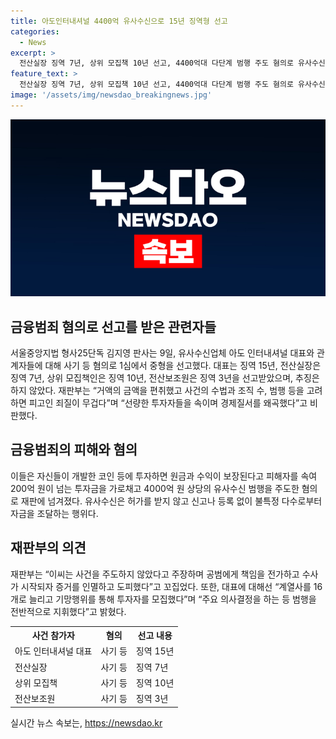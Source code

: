 ```yaml
---
title: 아도인터내셔널 4400억 유사수신으로 15년 징역형 선고
categories:
  - News
excerpt: >
  전산실장 징역 7년, 상위 모집책 10년 선고, 4400억대 다단계 범행 주도 혐의로 유사수신업체 대표와 관계자들 1심에서 중형 선고 받아. 서울중앙지법 판사는 피고인 죄질 무겁고, 선량한 투자자 속여 경제 질서 왜곡 비판. 대표는 계열사를 16개로 늘리고 기망행위를 통해 투자자 모집, 범행을 전반적으로 지휘. 유사수신으로 4000억원 상당의 피해를 입히는 등 혐의.
feature_text: >
  전산실장 징역 7년, 상위 모집책 10년 선고, 4400억대 다단계 범행 주도 혐의로 유사수신업체 대표와 관계자들 1심에서 중형 선고 받아. 서울중앙지법 판사는 피고인 죄질 무겁고, 선량한 투자자 속여 경제 질서 왜곡 비판. 대표는 계열사를 16개로 늘리고 기망행위를 통해 투자자 모집, 범행을 전반적으로 지휘. 유사수신으로 4000억원 상당의 피해를 입히는 등 혐의.
image: '/assets/img/newsdao_breakingnews.jpg'
---
```


<p><img src="/assets/img/newsdao_breakingnews.jpg" alt="cryptoinkorea 속보" /></p>

<h2 data-ke-size="size26">금융범죄 혐의로 선고를 받은 관련자들</h2>

<p data-ke-size="size16">서울중앙지법 형사25단독 김지영 판사는 9일, 유사수신업체 아도 인터내셔널 대표와 관계자들에 대해 사기 등 혐의로 1심에서 중형을 선고했다. 대표는 징역 15년, 전산실장은 징역 7년, 상위 모집책인은 징역 10년, 전산보조원은 징역 3년을 선고받았으며, 추징은 하지 않았다. 재판부는 “거액의 금액을 편취했고 사건의 수법과 조직 수, 범행 등을 고려하면 피고인 죄질이 무겁다”며 “선량한 투자자들을 속이며 경제질서를 왜곡했다”고 비판했다.</p>

<h2 data-ke-size="size26">금융범죄의 피해와 혐의</h2>

<p data-ke-size="size16">이들은 자신들이 개발한 코인 등에 투자하면 원금과 수익이 보장된다고 피해자를 속여 200억 원이 넘는 투자금을 가로채고 4000억 원 상당의 유사수신 범행을 주도한 혐의로 재판에 넘겨졌다. 유사수신은 허가를 받지 않고 신고나 등록 없이 불특정 다수로부터 자금을 조달하는 행위다.</p>

<h2 data-ke-size="size26">재판부의 의견</h2>

<p data-ke-size="size16">재판부는 “이씨는 사건을 주도하지 않았다고 주장하며 공범에게 책임을 전가하고 수사가 시작되자 증거를 인멸하고 도피했다”고 꼬집었다. 또한, 대표에 대해선 “계열사를 16개로 늘리고 기망행위를 통해 투자자를 모집했다”며 “주요 의사결정을 하는 등 범행을 전반적으로 지휘했다”고 밝혔다.</p>

<table>
    <tr>
        <th>사건 참가자</th>
        <th>혐의</th>
        <th>선고 내용</th>
    </tr>
    <tr>
        <td>아도 인터내셔널 대표</td>
        <td>사기 등</td>
        <td>징역 15년</td>
    </tr>
    <tr>
        <td>전산실장</td>
        <td>사기 등</td>
        <td>징역 7년</td>
    </tr>
    <tr>
        <td>상위 모집책</td>
        <td>사기 등</td>
        <td>징역 10년</td>
    </tr>
    <tr>
        <td>전산보조원</td>
        <td>사기 등</td>
        <td>징역 3년</td>
    </tr>
</table>
실시간 뉴스 속보는, <a href="https://newsdao.kr" rel="dofollow">https://newsdao.kr</a>


